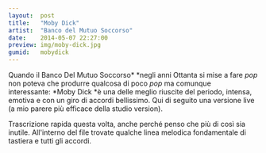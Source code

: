 ```yaml
---
layout:  post
title:   "Moby Dick"
artist:  "Banco del Mutuo Soccorso"
date:    2014-05-07 22:27:00
preview: img/moby-dick.jpg
gumid:   mobydick
---
```


Quando il Banco Del Mutuo Soccorso* *negli anni Ottanta si mise a fare *pop*
non poteva che produrre qualcosa di poco *pop* ma comunque interessante: *Moby
Dick *è una delle meglio riuscite del periodo, intensa, emotiva e con un giro
di accordi bellissimo. Qui di seguito una versione live (a mio parere più
efficace della studio version).

Trascrizione rapida questa volta, anche perché penso che più di così sia
inutile. All'interno del file trovate qualche linea melodica fondamentale di
tastiera e tutti gli accordi.

<!-- vim: set tw=79 spell spelllang=it: -->
